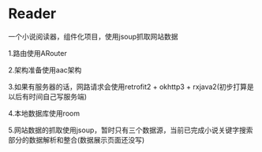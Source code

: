 # Reader
一个小说阅读器，组件化项目，使用jsoup抓取网站数据


1.路由使用ARouter


2.架构准备使用aac架构

3.如果有服务器的话，网路请求会使用retrofit2 + okhttp3 + rxjava2(初步打算是以后有时间自己写服务端)

4.本地数据库使用room

5.网站数据的抓取使用jsoup，暂时只有三个数据源，当前已完成小说关键字搜索部分的数据解析和整合(数据展示页面还没写)


